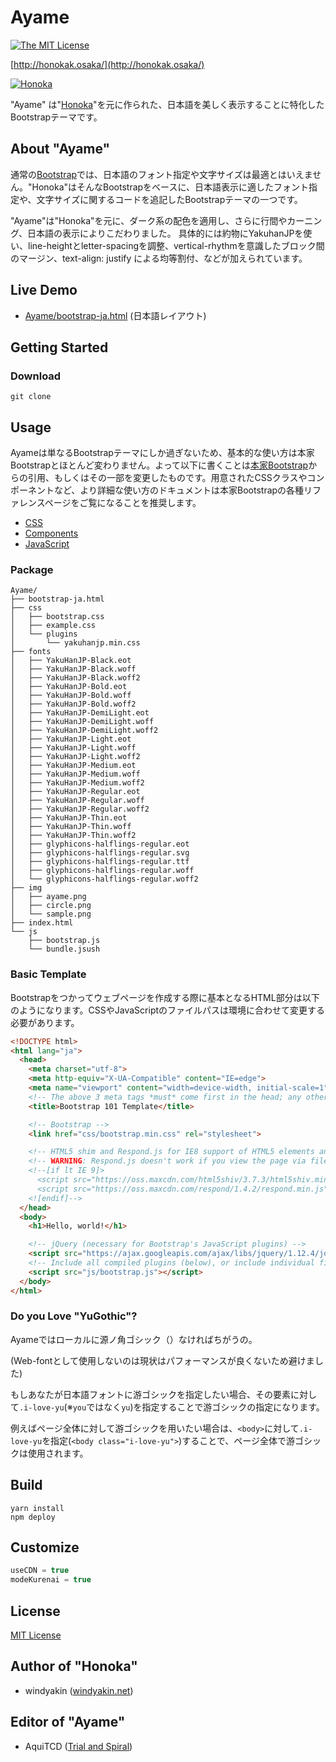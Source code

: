 # Ayame

[![The MIT License](https://img.shields.io/badge/license-MIT-blue.svg)](LICENSE)

[http://honokak.osaka/](http://honokak.osaka/)

[![Honoka](docs/assets/img/sample.png)](http://honokak.osaka/)

"Ayame" は"[Honoka](https://github.com/windyakin/Honoka)"を元に作られた、日本語を美しく表示することに特化したBootstrapテーマです。

## About "Ayame"

通常の[Bootstrap](http://getbootstrap.com/)では、日本語のフォント指定や文字サイズは最適とはいえません。"Honoka"はそんなBootstrapをベースに、日本語表示に適したフォント指定や、文字サイズに関するコードを追記したBootstrapテーマの一つです。

"Ayame"は"Honoka"を元に、ダーク系の配色を適用し、さらに行間やカーニング、日本語の表示によりこだわりました。
具体的には約物にYakuhanJPを使い、line-heightとletter-spacingを調整、vertical-rhythmを意識したブロック間のマージン、text-align: justify による均等割付、などが加えられています。

## Live Demo

 * [Ayame/bootstrap-ja.html](http://dev.solunita.net/ayame/bootstrap-ja.html) (日本語レイアウト)

## Getting Started

### Download

```
git clone
```

<!-- [Releases](https://github.com/AquiTCD/Ayame/releases)から最新版をダウンロードしてください。 -->

## Usage

Ayameは単なるBootstrapテーマにしか過ぎないため、基本的な使い方は本家Bootstrapとほとんど変わりません。よって以下に書くことは[本家Bootstrap](http://getbootstrap.com/getting-started/)からの引用、もしくはその一部を変更したものです。用意されたCSSクラスやコンポーネントなど、より詳細な使い方のドキュメントは本家Bootstrapの各種リファレンスページをご覧になることを推奨します。

 * [CSS](http://getbootstrap.com/css/)
 * [Components](http://getbootstrap.com/components/)
 * [JavaScript](http://getbootstrap.com/javascript/)

### Package

<!-- 配布しているzipファイルの内容物は以下のとおりです。``bootstrap.min.*``といったように、ファイル名に``min``がつくファイルは、改行やインデント・スペーシングをなくした(minifyされた)コードで、ユーザがウェブページを読み込む際の転送量を少なくすることができます。通常はこの``bootstrap.min.*``を使うことをおすすめします。 -->

```
Ayame/
├── bootstrap-ja.html
├── css
│   ├── bootstrap.css
│   ├── example.css
│   └── plugins
│       └── yakuhanjp.min.css
├── fonts
│   ├── YakuHanJP-Black.eot
│   ├── YakuHanJP-Black.woff
│   ├── YakuHanJP-Black.woff2
│   ├── YakuHanJP-Bold.eot
│   ├── YakuHanJP-Bold.woff
│   ├── YakuHanJP-Bold.woff2
│   ├── YakuHanJP-DemiLight.eot
│   ├── YakuHanJP-DemiLight.woff
│   ├── YakuHanJP-DemiLight.woff2
│   ├── YakuHanJP-Light.eot
│   ├── YakuHanJP-Light.woff
│   ├── YakuHanJP-Light.woff2
│   ├── YakuHanJP-Medium.eot
│   ├── YakuHanJP-Medium.woff
│   ├── YakuHanJP-Medium.woff2
│   ├── YakuHanJP-Regular.eot
│   ├── YakuHanJP-Regular.woff
│   ├── YakuHanJP-Regular.woff2
│   ├── YakuHanJP-Thin.eot
│   ├── YakuHanJP-Thin.woff
│   ├── YakuHanJP-Thin.woff2
│   ├── glyphicons-halflings-regular.eot
│   ├── glyphicons-halflings-regular.svg
│   ├── glyphicons-halflings-regular.ttf
│   ├── glyphicons-halflings-regular.woff
│   └── glyphicons-halflings-regular.woff2
├── img
│   ├── ayame.png
│   ├── circle.png
│   └── sample.png
├── index.html
└── js
    ├── bootstrap.js
    └── bundle.jsush
```

### Basic Template

Bootstrapをつかってウェブページを作成する際に基本となるHTML部分は以下のようになります。CSSやJavaScriptのファイルパスは環境に合わせて変更する必要があります。

```html
<!DOCTYPE html>
<html lang="ja">
  <head>
    <meta charset="utf-8">
    <meta http-equiv="X-UA-Compatible" content="IE=edge">
    <meta name="viewport" content="width=device-width, initial-scale=1">
    <!-- The above 3 meta tags *must* come first in the head; any other head content must come *after* these tags -->
    <title>Bootstrap 101 Template</title>

    <!-- Bootstrap -->
    <link href="css/bootstrap.min.css" rel="stylesheet">

    <!-- HTML5 shim and Respond.js for IE8 support of HTML5 elements and media queries -->
    <!-- WARNING: Respond.js doesn't work if you view the page via file:// -->
    <!--[if lt IE 9]>
      <script src="https://oss.maxcdn.com/html5shiv/3.7.3/html5shiv.min.js"></script>
      <script src="https://oss.maxcdn.com/respond/1.4.2/respond.min.js"></script>
    <![endif]-->
  </head>
  <body>
    <h1>Hello, world!</h1>

    <!-- jQuery (necessary for Bootstrap's JavaScript plugins) -->
    <script src="https://ajax.googleapis.com/ajax/libs/jquery/1.12.4/jquery.min.js"></script>
    <!-- Include all compiled plugins (below), or include individual files as needed -->
    <script src="js/bootstrap.js"></script>
  </body>
</html>
```

### Do you Love "YuGothic"?

Ayameではローカルに源ノ角ゴシック（）なければちがうの。

(Web-fontとして使用しないのは現状はパフォーマンスが良くないため避けました)

もしあなたが日本語フォントに游ゴシックを指定したい場合、その要素に対して``.i-love-yu``(※``you``ではなく``yu``)を指定することで游ゴシックの指定になります。

例えばページ全体に対して游ゴシックを用いたい場合は、``<body>``に対して``.i-love-yu``を指定(``<body class="i-love-yu">``)することで、ページ全体で游ゴシックは使用されます。

## Build

```
yarn install
npm deploy
```

## Customize
```ts:gulpfile.ts
useCDN = true
modeKurenai = true
```

## License

[MIT License](LICENSE)

## Author of "Honoka"

 * windyakin ([windyakin.net](http://windyakin.net/))

## Editor of "Ayame"

 * AquiTCD ([Trial and Spiral](http://blog.solunita.net/))
